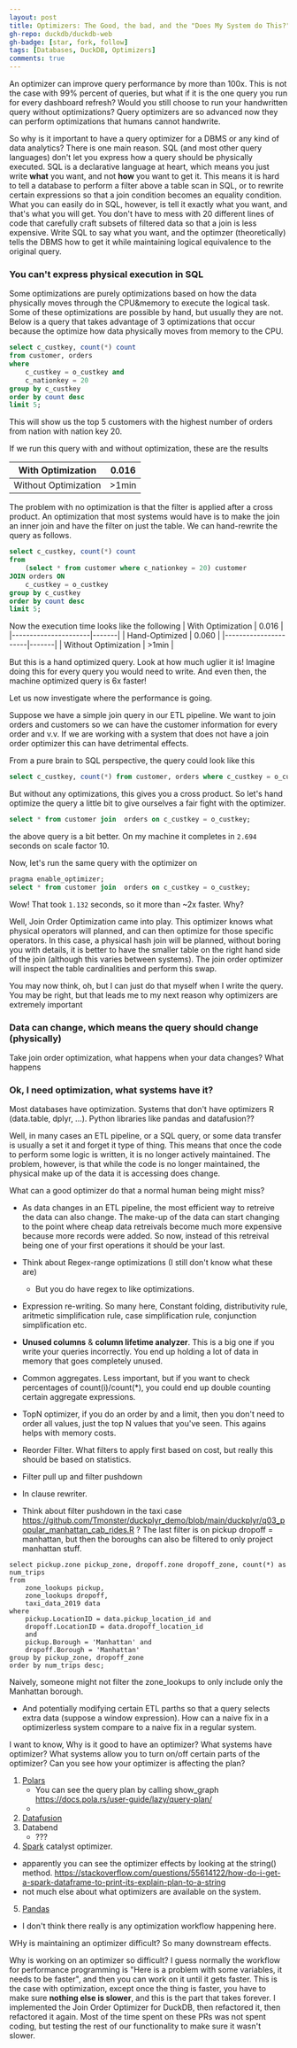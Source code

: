 ```yaml
---
layout: post
title: Optimizers: The Good, the bad, and the "Does My System do This?"
gh-repo: duckdb/duckdb-web
gh-badge: [star, fork, follow]
tags: [Databases, DuckDB, Optimizers]
comments: true
---
```


An optimizer can improve query performance by more than 100x. This is not the case with 99% percent of queries, but what if it is the one query you run for every dashboard refresh? Would you still choose to run your handwritten query without optimizations? Query optimizers are so advanced now they can perform optimizations that humans cannot handwrite.

So why is it important to have a query optimizer for a DBMS or any kind of data analytics? There is one main reason. SQL (and most other query languages) don't let you express how a query should be physically executed. SQL is a declarative language at heart, which means you just write **what** you want, and not **how** you want to get it. This means it is hard to tell a database to perform a filter above a table scan in SQL, or to rewrite certain expressions so that a join condition becomes an equality condition. What you can easily do in SQL, however, is tell it exactly what you want, and that's what you will get. You don't have to mess with 20 different lines of code that carefully craft subsets of filtered data so that a join is less expensive. Write SQL to say what you want, and the optimzer (theoretically) tells the DBMS how to get it while maintaining logical equivalence to the original query.




<!-- ## Some Examples

We will use the tpch dataset for this problem. To compare the performance with optimization and without optimization, each scenario will be performed with the optimizer on and with the optimizer off. The queries will be written specifically to show the important of one optimizer. (yes, there are multiple optimizers).
 -->

### You can't express physical execution in SQL


Some optimizations are purely optimizations based on how the data physically moves through the CPU&memory to execute the logical task. Some of these optimizations are possible by hand, but usually they are not. Below is a query that takes advantage of 3 optimizations that occur because the optimize how data physically moves from memory to the CPU.


```sql
select c_custkey, count(*) count 
from customer, orders 
where 
	c_custkey = o_custkey and 
	c_nationkey = 20 
group by c_custkey 
order by count desc 
limit 5;
```

This will show us the top 5 customers with the highest number of orders from nation with nation key 20. 

If we run this query with and without optimization, these are the results

| With Optimization    | 0.016 |
|----------------------|-------|
| Without Optimization | >1min |


The problem with no optimization is that the filter is applied after a cross product. An optimization that most systems would have is to make the join an inner join and have the filter on just the table. We can hand-rewrite the query as follows.


```sql
select c_custkey, count(*) count 
from 
	(select * from customer where c_nationkey = 20) customer
JOIN orders ON 
	c_custkey = o_custkey
group by c_custkey 
order by count desc 
limit 5;
```

Now the execution time looks like the following
| With Optimization    | 0.016 |
|----------------------|-------|
| Hand-Optimized       | 0.060 |
|----------------------|-------|
| Without Optimization | >1min |


But this is a hand optimized query. Look at how much uglier it is! Imagine doing this for every query you would need to write. And even then, the machine optimized query is 6x faster!

Let us now investigate where the performance is going.

<!-- Build side probe side optimizer -->
<!-- filter pushdown into scans -->
<!-- TopN optimizer -->

Suppose we have a simple join query in our ETL pipeline. We want to join orders and customers so we can have the customer information for every order and v.v. If we are working with a system that does not have a join order optimizer this can have detrimental effects.

From a pure brain to SQL perspective, the query could look like this 
```sql
select c_custkey, count(*) from customer, orders where c_custkey = o_custkey;
```

But without any optimizations, this gives you a cross product. So let's hand optimize the query a little bit to give ourselves a fair fight with the optimizer. 
```sql
select * from customer join  orders on c_custkey = o_custkey;
```

the above query is a bit better. On my machine it completes in `2.694` seconds on scale factor 10.

Now, let's run the same query with the optimizer on 


```sql
pragma enable_optimizer;
select * from customer join  orders on c_custkey = o_custkey;
```

Wow! That took `1.132` seconds, so it more than ~2x faster. Why?

Well, Join Order Optimization came into play. This optimizer knows what physical operators will planned, and can then optimize for those specific operators. In this case, a physical hash join will be planned, without boring you with details, it is better to have the smaller table on the right hand side of the join (although this varies between systems). The join order optimizer will inspect the table cardinalities and perform this swap.


You may now think, oh, but I can just do that myself when I write the query. You may be right, but that leads me to my next reason why optimizers are extremely important

### Data can change, which means the query should change (physically)

<!-- join order optimizer -->
<!-- Top N optimizer -->
<!-- statistics propagation -->
<!-- unused columns etc. -->
<!-- join order optimizer -->

Take join order optimization, what happens when your data changes? What happens




### Ok, I need optimization, what systems have it?

Most databases have optimization. Systems that don't have optimizers R (data.table, dplyr, ...). Python libraries like pandas and datafusion??


Well, in many cases an ETL pipeline, or a SQL query, or some data transfer is usually a set it and forget it type of thing. This means that once the code to perform some logic is written, it is no longer actively maintained. The problem, however, is that while the code is no longer maintained, the physical make up of the data it is accessing does change. 




What can a good optimizer do that a normal human being might miss?
- As data changes in an ETL pipeline, the most efficient way to retreive the data can also change. The make-up of the data can start changing to the point where cheap data retreivals become much more expensive because more records were added. So now, instead of this retreival being one of your first operations it should be your last.
- Think about Regex-range optimizations (I still don't know what these are)
     - But you do have regex to like optimizations.
- Expression re-writing. So many here, Constant folding, distributivity rule, aritmetic simplification rule, case simplification rule, conjunction simplification etc.
- **Unused columns** & **column lifetime analyzer**. This is a big one if you write your queries incorrectly. You end up holding a lot of data in memory that goes completely unused.
- Common aggregates. Less important, but if you want to check percentages of count(i)/count(*), you could end up double counting certain aggregate expressions.
- TopN optimizer, if you do an order by and a limit, then you don't need to order all values, just the top N values that you've seen. This agains helps with memory costs.
- Reorder Filter. What filters to apply first based on cost, but really this should be based on statistics.
- Filter pull up and filter pushdown
- In clause rewriter.


 
- Think about filter pushdown in the taxi case
  https://github.com/Tmonster/duckplyr_demo/blob/main/duckplyr/q03_popular_manhattan_cab_rides.R ? The last filter is on pickup dropoff = manhattan, but then the boroughs can also be filtered to only project manhattan stuff.
```
select pickup.zone pickup_zone, dropoff.zone dropoff_zone, count(*) as num_trips
from 
	zone_lookups pickup, 
	zone_lookups dropoff,
	taxi_data_2019 data
where 
	pickup.LocationID = data.pickup_location_id and
	dropoff.LocationID = data.dropoff_location_id
	and
	pickup.Borough = 'Manhattan' and 
	dropoff.Borough = 'Manhattan'
group by pickup_zone, dropoff_zone
order by num_trips desc;
```

Naively, someone might not filter the zone_lookups to only include only the Manhattan borough.

- And potentially modifying certain ETL parths so that a query selects extra data (suppose a window expression). How can a naive fix in a optimizerless system compare to a naive fix in a regular system.



I want to know,
Why is it good to have an optimizer?
What systems have optimizer?
What systems allow you to turn on/off certain parts of the optimizer?
Can you see how your optimizer is affecting the plan?

1. [Polars](https://docs.pola.rs/user-guide/lazy/optimizations/)
   - You can see the query plan by calling show_graph https://docs.pola.rs/user-guide/lazy/query-plan/
   - 
3. [Datafusion](https://pypi.org/project/datafusion/)
4. Databend
   - ???
6. [Spark](https://www.databricks.com/glossary/catalyst-optimizer) catalyst optimizer.
  - apparently you can see the optimizer effects by looking at the string() method. https://stackoverflow.com/questions/55614122/how-do-i-get-a-spark-dataframe-to-print-its-explain-plan-to-a-string
  - not much else about what optimizers are available on the system.
5. [Pandas](https://pandas.pydata.org/docs/user_guide/enhancingperf.html)
  - I don't think there really is any optimization workflow happening here.


WHy is maintaining an optimizer difficult?
So many downstream effects.




Why is working on an optimizer so difficult? I guess normally the workflow for performance programming is "Here is a problem with some variables, it needs to be faster", and then you can work on it until it gets faster. This is the case with optimization, except once the thing is faster, you have to make sure **nothing else is slower**, and this is the part that takes forever. I implemented the Join Order Optimizer for DuckDB, then refactored it, then refactored it again. Most of the time spent on these PRs was not spent coding, but testing the rest of our functionality to make sure it wasn't slower.



 

